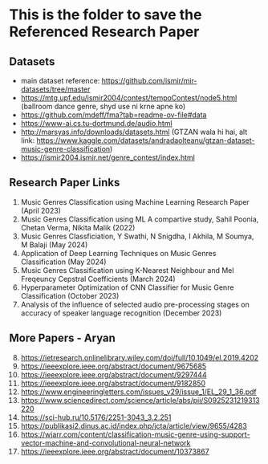 # This is the folder to save the Referenced Research Paper

## Datasets
- main dataset reference: https://github.com/ismir/mir-datasets/tree/master
- https://mtg.upf.edu/ismir2004/contest/tempoContest/node5.html (ballroom dance genre, shyd use ni krne apne ko)
- https://github.com/mdeff/fma?tab=readme-ov-file#data
- https://www-ai.cs.tu-dortmund.de/audio.html
- http://marsyas.info/downloads/datasets.html (GTZAN wala hi hai, alt link: https://www.kaggle.com/datasets/andradaolteanu/gtzan-dataset-music-genre-classification)
- https://ismir2004.ismir.net/genre_contest/index.html

## Research Paper Links

1. Music Genres Classification using Machine Learning Research Paper (April 2023)
2. Music Genres Classification using ML A compartive study, Sahil Poonia, Chetan Verma, Nikita Malik (2022)
3. Music Genres Classficiation, Y Swathi, N Snigdha, I Akhila, M Soumya, M Balaji (May 2024)
4. Application of Deep Learning Techniques on Music Genres Classification (May 2024)
5. Music Genres Classification using K-Nearest Neighbour and Mel Freqeuncy Cepstral Coefficients (March 2024)
6. Hyperparameter Optimization of CNN Classifier for Music Genre Classification (October 2023)
7. Analysis of the influence of selected audio pre-processing stages on accuracy of speaker language recognition (December 2023)


## More Papers - Aryan

8. https://ietresearch.onlinelibrary.wiley.com/doi/full/10.1049/el.2019.4202
9. https://ieeexplore.ieee.org/abstract/document/9675685
10. https://ieeexplore.ieee.org/abstract/document/9297444
11. https://ieeexplore.ieee.org/abstract/document/9182850
12. https://www.engineeringletters.com/issues_v29/issue_1/EL_29_1_36.pdf
13. https://www.sciencedirect.com/science/article/abs/pii/S0925231219313220
14. https://sci-hub.ru/10.5176/2251-3043_3.2.251
15. https://publikasi2.dinus.ac.id/index.php/jcta/article/view/9655/4283
16. https://wjarr.com/content/classification-music-genre-using-support-vector-machine-and-convolutional-neural-network
17. https://ieeexplore.ieee.org/abstract/document/10373867
